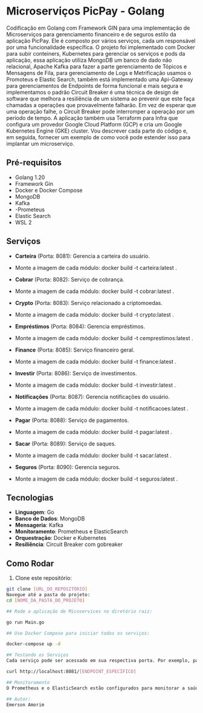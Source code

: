 # Microserviços PicPay - Golang

Codificação em Golang com Framework GIN para uma implementação de Microserviços para gerenciamento financeiro e de seguros estilo da aplicação PicPay. Ele é composto por vários serviços, cada um responsável por uma funcionalidade específica. O projeto foi implementado com Docker para subir conteiners, Kubernetes para gerenciar os serviços e pods da aplicação, essa aplicação utiliza MongoDB um banco de dado não relacional, Apache Kafka para fazer a parte gerenciamento de Tópicos e Mensagens de Fila, para gerenciamento de Logs e Metrificação usamos o Promoteus e Elastic Search, também está implementado uma Api-Gateway para gerenciamentos de Endpoints de forma funcional e mais segura e implementamos o padrão Circuit Breaker é uma técnica de design de software que melhora a resiliência de um sistema ao prevenir que este faça chamadas a operações que provavelmente falharão. Em vez de esperar que uma operação falhe, o Circuit Breaker pode interromper a operação por um período de tempo.
A aplicação também usa Terraform para Infra que configura um provedor Google Cloud Platform (GCP) e cria um Google Kubernetes Engine (GKE) cluster. Vou descrever cada parte do código e, em seguida, fornecer um exemplo de como você pode estender isso para implantar um microserviço.


## Pré-requisitos

- Golang 1.20
- Framework Gin
- Docker e Docker Compose
- MongoDB
- Kafka
- -Prometeus
- Elastic Search
- WSL 2


## Serviços

- **Carteira** (Porta: 8081): Gerencia a carteira do usuário.
- Monte a imagem de cada módulo: docker build -t carteira:latest .
  
- **Cobrar** (Porta: 8082): Serviço de cobrança.
-  Monte a imagem de cada módulo: docker build -t cobrar:latest .
    
- **Crypto** (Porta: 8083): Serviço relacionado a criptomoedas.
- Monte a imagem de cada módulo: docker build -t crypto:latest .
    
- **Empréstimos** (Porta: 8084): Gerencia empréstimos.
-  Monte a imagem de cada módulo: docker build -t cemprestimos:latest .
    
- **Finance** (Porta: 8085): Serviço financeiro geral.
-  Monte a imagem de cada módulo: docker build -t finance:latest .
   
- **Investir** (Porta: 8086): Serviço de investimentos.
-  Monte a imagem de cada módulo: docker build -t investir:latest .
    
- **Notificações** (Porta: 8087): Gerencia notificações do usuário.
-  Monte a imagem de cada módulo: docker build -t notificacoes:latest .
    
- **Pagar** (Porta: 8088): Serviço de pagamentos.
-  Monte a imagem de cada módulo: docker build -t pagar:latest .
    
- **Sacar** (Porta: 8089): Serviço de saques.
- Monte a imagem de cada módulo: docker build -t sacar:latest .
    
- **Seguros** (Porta: 8090): Gerencia seguros.
- Monte a imagem de cada módulo: docker build -t seguros:latest .

## Tecnologias

- **Linguagem**: Go
- **Banco de Dados**: MongoDB
- **Mensageria**: Kafka
- **Monitoramento**: Prometheus e ElasticSearch
- **Orquestração**: Docker e Kubernetes
- **Resiliência**: Circuit Breaker com gobreaker

## Como Rodar

1. Clone este repositório:
```bash
git clone [URL_DO_REPOSITÓRIO]
Navegue até a pasta do projeto:
cd [NOME_DA_PASTA_DO_PROJETO]

## Rode a aplicação de Micoservices no diretório raiz:

go run Main.go

## Use Docker Compose para iniciar todos os serviços:

docker-compose up -d

## Testando os Serviços
Cada serviço pode ser acessado em sua respectiva porta. Por exemplo, para acessar o serviço de Carteira:

curl http://localhost:8081/[ENDPOINT_ESPECÍFICO]

## Monitoramento
O Prometheus e o ElasticSearch estão configurados para monitorar a saúde e o desempenho dos serviços. Acesse suas interfaces web para visualizar métricas e logs.

## Autor:
Emerson Amorim

